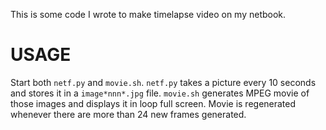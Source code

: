 This is some code I wrote to make timelapse video on my netbook.

USAGE
=====

Start both `netf.py` and `movie.sh`. `netf.py` takes a picture every 10 seconds
and stores it in a `image*nnn*.jpg` file. `movie.sh` generates MPEG movie of
those images and displays it in loop full screen. Movie is regenerated whenever
there are more than 24 new frames generated.



